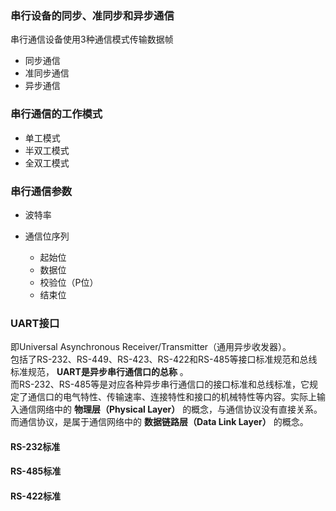 ### 串行设备的同步、准同步和异步通信

串行通信设备使用3种通信模式传输数据帧
* 同步通信
* 准同步通信
* 异步通信


### 串行通信的工作模式

* 单工模式
* 半双工模式
* 全双工模式


### 串行通信参数

* 波特率
* 通信位序列

  * 起始位
  * 数据位
  * 校验位（P位）
  * 结束位
### UART接口

即Universal Asynchronous Receiver/Transmitter（通用异步收发器）。  
包括了RS-232、RS-449、RS-423、RS-422和RS-485等接口标准规范和总线标准规范， **UART是异步串行通信口的总称** 。  
而RS-232、RS-485等是对应各种异步串行通信口的接口标准和总线标准，它规定了通信口的电气特性、传输速率、连接特性和接口的机械特性等内容。实际上输入通信网络中的 **物理层（Physical Layer）** 的概念，与通信协议没有直接关系。  
而通信协议，是属于通信网络中的 **数据链路层（Data Link Layer）** 的概念。


#### RS-232标准


#### RS-485标准


#### RS-422标准